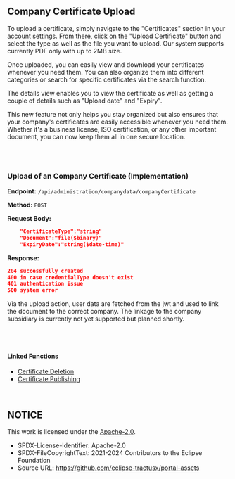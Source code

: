 ## Company Certificate Upload

To upload a certificate, simply navigate to the "Certificates" section in your account settings. From there, click on the "Upload Certificate" button and select the type as well as the file you want to upload. Our system supports currently PDF only with up to 2MB size.

Once uploaded, you can easily view and download your certificates whenever you need them. You can also organize them into different categories or search for specific certificates via the search function.

The details view enables you to view the certificate as well as getting a couple of details such as "Upload date" and "Expiry".

This new feature not only helps you stay organized but also ensures that your company's certificates are easily accessible whenever you need them. Whether it's a business license, ISO certification, or any other important document, you can now keep them all in one secure location.

<br>
<br>

### Upload of an Company Certificate (Implementation)

**Endpoint:** `/api/administration/companydata/companyCertificate`

**Method:** `POST`

**Request Body:**

```json
    "CertificateType":"string"
    "Document":"file($binary)"
    "ExpiryDate":"string($date-time)"
```

**Response:**

```json
204 successfully created
400 in case credentialType doesn't exist
401 authentication issue
500 system error
```

Via the upload action, user data are fetched from the jwt and used to link the document to the correct company.
The linkage to the company subsidiary is currently not yet supported but planned shortly.

<br>
<br>

#### Linked Functions

- [Certificate Deletion](/docs/user/08.%20Certificate%20Management/02.%20Certificate%20Deletion.md)
- [Certificate Publishing](/docs/user/08.%20Certificate%20Management/03.%20Certificate%20Publishing.md)

<br>

## NOTICE

This work is licensed under the [Apache-2.0](https://www.apache.org/licenses/LICENSE-2.0).

- SPDX-License-Identifier: Apache-2.0
- SPDX-FileCopyrightText: 2021-2024 Contributors to the Eclipse Foundation
- Source URL: https://github.com/eclipse-tractusx/portal-assets
